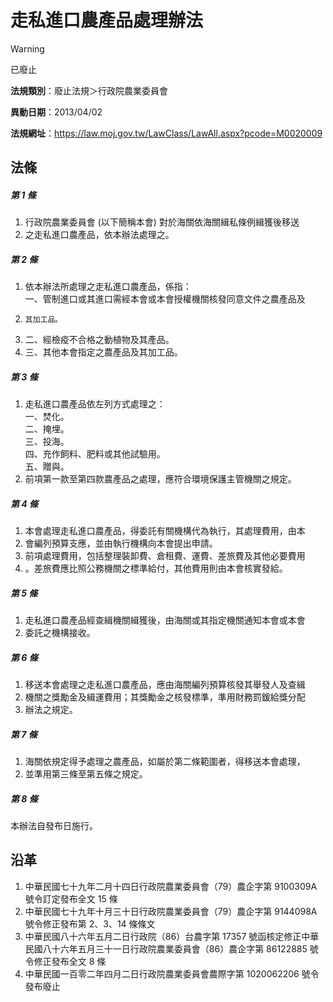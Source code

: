 # 走私進口農產品處理辦法
> [!WARNING]
> 已廢止

**法規類別**：廢止法規＞行政院農業委員會

**異動日期**：2013/04/02  

**法規網址**：https://law.moj.gov.tw/LawClass/LawAll.aspx?pcode=M0020009



## 法條
##### 第 1 條
1. 行政院農業委員會 (以下簡稱本會) 對於海關依海關緝私條例緝獲後移送
1. 之走私進口農產品，依本辦法處理之。

##### 第 2 條
1. 依本辦法所處理之走私進口農產品，係指：  
一、管制進口或其進口需經本會或本會授權機關核發同意文件之農產品及
1.     其加工品。
1. 二、經檢疫不合格之動植物及其產品。
1. 三、其他本會指定之農產品及其加工品。

##### 第 3 條
1. 走私進口農產品依左列方式處理之：  
一、焚化。  
二、掩埋。  
三、投海。  
四、充作飼料、肥料或其他試驗用。  
五、贈與。
1. 前項第一款至第四款農產品之處理，應符合環境保護主管機關之規定。

##### 第 4 條
1. 本會處理走私進口農產品，得委託有關機構代為執行，其處理費用，由本
1. 會編列預算支應，並由執行機構向本會提出申請。
1. 前項處理費用，包括整理裝卸費、倉租費、運費、差旅費及其他必要費用
1. 。差旅費應比照公務機關之標準給付，其他費用則由本會核實發給。

##### 第 5 條
1. 走私進口農產品經查緝機關緝獲後，由海關或其指定機關通知本會或本會
1. 委託之機構接收。

##### 第 6 條
1. 移送本會處理之走私進口農產品，應由海關編列預算核發其舉發人及查緝
1. 機關之獎勵金及緝運費用；其獎勵金之核發標準，準用財務罰鍰給獎分配
1. 辦法之規定。

##### 第 7 條
1. 海關依規定得予處理之農產品，如屬於第二條範圍者，得移送本會處理，
1. 並準用第三條至第五條之規定。

##### 第 8 條
本辦法自發布日施行。

## 沿革
1. 中華民國七十九年二月十四日行政院農業委員會（79）農企字第 9100309A 號令訂定發布全文 15 條
1. 中華民國七十九年十月三十日行政院農業委員會（79）農企字第 9144098A 號令修正發布第 2、3、14 條條文
1. 中華民國八十六年五月二日行政院（86）台農字第 17357  號函核定修正中華民國八十六年五月三十一日行政院農業委員會（86）農企字第 86122885 號令修正發布全文 8  條
1. 中華民國一百零二年四月二日行政院農業委員會農際字第 1020062206 號令發布廢止  
